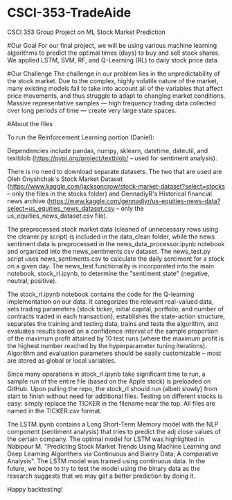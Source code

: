 # CSCI-353-TradeAide
CSCI 353 Group Project on ML Stock Market Prediction

#Our Goal
For our final project, we will be using various machine learning algorithms to predict the optimal times (days) to buy and sell stock shares. We applied LSTM, SVM, RF, and Q-Learning (RL) to daily stock price data. 

#Our Challenge
The challenge in our problem lies in the unpredictability of the stock market. Due to the complex, highly volatile nature of the market, many existing models fail to take into account all of the variables that affect price movements, and thus struggle to adapt to changing market conditions. Massive representative samples — high frequency trading data collected over long periods of time — create very large state spaces.

#About the files

To run the Reinforcement Learning portion (Daniel):

Dependencies include pandas, numpy, sklearn, datetime, dateutil, and textblob (https://pypi.org/project/textblob/ – used for sentiment analysis).

There is no need to download separate datasets. The two that are used are Oleh Onyshchak's Stock Market Dataset (https://www.kaggle.com/jacksoncrow/stock-market-dataset?select=stocks – only the files in the stocks folder) and GennadiyR's Historical financial news archive (https://www.kaggle.com/gennadiyr/us-equities-news-data?select=us_equities_news_dataset.csv – only the us_equities_news_dataset.csv file). 

The preprocessed stock market data (cleaned of unnecessary rows using the cleaner.py script) is included in the data_clean folder, while the news sentiment data is preprocessed in the news_data_processor.ipynb notebook and organized into the news_sentiments.csv dataset. The news_test.py script uses news_sentiments.csv to calculate the daily sentiment for a stock on a given day. The news_test functionality is incorporated into the main notebook, stock_rl.ipynb, to determine the "sentiment state" (negative, neutral, positive).

The stock_rl.ipynb notebook contains the code for the Q-learning implementation on our data. It categorizes the relevant real-valued data, sets trading parameters (stock ticker, initial capital, portfolio, and number of contracts traded in each transaction), establishes the state-action structure, separates the training and testing data, trains and tests the algorithm, and evaluates results based on a confidence interval of the sample proportion of the maximum profit attained by 10 test runs (where the maximum profit is the highest number reached by the hyperparameter tuning iterations). Algorithm and evaluation parameters should be easily customizable – most are stored as global or local variables.

Since many operations in stock_rl.ipynb take significant time to run, a sample run of the entire file (based on the Apple stock) is preloaded on GitHub. Upon pulling the repo, the stock_rl should run (albeit slowly) from start to finish without need for additional files. Testing on different stocks is easy: simply replace the TICKER in the filename near the top. All files are named in the TICKER.csv format. 

The LSTM.ipynb contains a Long Short-Term Memory model with the NLP component (sentiment analysis) that tries to predict the adj close values of the certain company. The optimal model for LSTM was highlighted in Nabipour M. "Predicting Stock Market Trends Using Machine Learning and Deep Learning Algorithms via Continuous and Bianry Data; A comparative Analysis". The LSTM model was trained using continuous data. In the future, we hope to try to test the model using the binary data as the research suggests that we may get a better prediction by doing it.

Happy backtesting!
